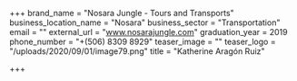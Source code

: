 +++
brand_name = "Nosara Jungle - Tours and Transports"
business_location_name = "Nosara"
business_sector = "Transportation"
email = ""
external_url = "www.nosarajungle.com"
graduation_year = 2019
phone_number = "+(506) 8309 8929"
teaser_image = ""
teaser_logo = "/uploads/2020/09/01/image79.png"
title = "Katherine Aragón Ruiz"

+++
